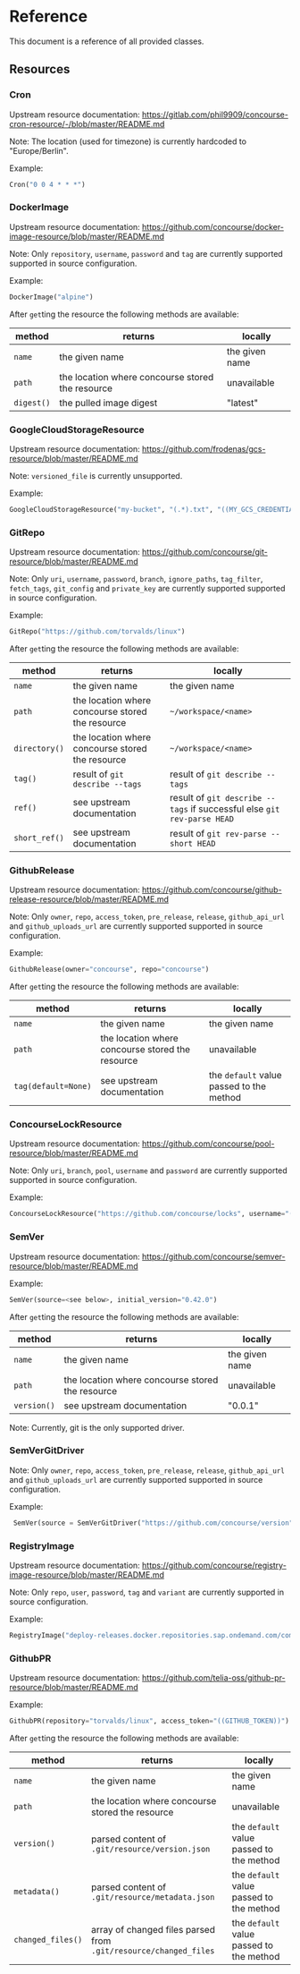 # Reference

This document is a reference of all provided classes.

## Resources


### Cron

Upstream resource documentation: https://gitlab.com/phil9909/concourse-cron-resource/-/blob/master/README.md

Note: The location (used for timezone) is currently hardcoded to "Europe/Berlin".

Example:

```python
Cron("0 0 4 * * *")
```


### DockerImage

Upstream resource documentation: https://github.com/concourse/docker-image-resource/blob/master/README.md

Note: Only `repository`, `username`, `password` and `tag` are currently supported supported in source configuration.

Example:
```python
DockerImage("alpine")
```

After `get`ting the resource the following methods are available:

| method     | returns                                          | locally        |
|------------|--------------------------------------------------|----------------|
| `name`     | the given name                                   | the given name |
| `path`     | the location where concourse stored the resource | unavailable    |
| `digest()` | the pulled image digest                          | "latest"       |


### GoogleCloudStorageResource

Upstream resource documentation: https://github.com/frodenas/gcs-resource/blob/master/README.md

Note: `versioned_file` is currently unsupported.

Example:
```python
GoogleCloudStorageResource("my-bucket", "(.*).txt", "((MY_GCS_CREDENTIALS))")
```


### GitRepo

Upstream resource documentation: https://github.com/concourse/git-resource/blob/master/README.md

Note: Only `uri`, `username`, `password`, `branch`, `ignore_paths`, `tag_filter`, `fetch_tags`, `git_config` and `private_key` are currently supported supported in source configuration.

Example:
```python
GitRepo("https://github.com/torvalds/linux")
```

After `get`ting the resource the following methods are available:

| method        | returns                                          | locally                                                                 |
|---------------|--------------------------------------------------|-------------------------------------------------------------------------|
| `name`        | the given name                                   | the given name                                                          |
| `path`        | the location where concourse stored the resource | `~/workspace/<name>`                                                    |
| `directory()` | the location where concourse stored the resource | `~/workspace/<name>`                                                    |
| `tag()`       | result of `git describe --tags`                  | result of `git describe --tags`                                         |
| `ref()`       | see upstream documentation                       | result of `git describe --tags` if successful else `git rev-parse HEAD` |
| `short_ref()` | see upstream documentation                       | result of `git rev-parse --short HEAD`                                  |


### GithubRelease

Upstream resource documentation: https://github.com/concourse/github-release-resource/blob/master/README.md

Note: Only `owner`, `repo`, `access_token`, `pre_release`, `release`, `github_api_url` and `github_uploads_url` are currently supported supported in source configuration.

Example:
```python
GithubRelease(owner="concourse", repo="concourse")
```

After `get`ting the resource the following methods are available:

| method              | returns                                          | locally                                  |
|---------------------|--------------------------------------------------|------------------------------------------|
| `name`              | the given name                                   | the given name                           |
| `path`              | the location where concourse stored the resource | unavailable                              |
| `tag(default=None)` | see upstream documentation                       | the `default` value passed to the method |


### ConcourseLockResource

Upstream resource documentation: https://github.com/concourse/pool-resource/blob/master/README.md

Note: Only `uri`, `branch`, `pool`, `username` and `password` are currently supported supported in source configuration.

Example:
```python
ConcourseLockResource("https://github.com/concourse/locks", username="((GITHUB_USER))", password="((GITHUB_TOKEN))", branch="master", pool="my-pool")
```


### SemVer

Upstream resource documentation: https://github.com/concourse/semver-resource/blob/master/README.md

Example:
```python
SemVer(source=<see below>, initial_version="0.42.0")
```

After `get`ting the resource the following methods are available:

| method      | returns                                          | locally        |
|-------------|--------------------------------------------------|----------------|
| `name`      | the given name                                   | the given name |
| `path`      | the location where concourse stored the resource | unavailable    |
| `version()` | see upstream documentation                       | "0.0.1"        |

Note: Currently, git is the only supported driver.

### SemVerGitDriver


Note: Only `owner`, `repo`, `access_token`, `pre_release`, `release`, `github_api_url` and `github_uploads_url` are currently supported supported in source configuration.

Example:
```python
 SemVer(source = SemVerGitDriver("https://github.com/concourse/version", username="((GITHUB_USER))", password="((GITHUB_TOKEN))", branch="version", file="version"))
```

### RegistryImage

Upstream resource documentation: https://github.com/concourse/registry-image-resource/blob/master/README.md

Note: Only `repo`, `user`, `password`, `tag` and `variant` are currently supported in source configuration.

Example:
```python
RegistryImage("deploy-releases.docker.repositories.sap.ondemand.com/com.sap.cloud/sb-proxy-cf-sap", "((REGISTRY_USER))", "((REGISTRY_TOKEN))")
```

### GithubPR

Upstream resource documentation: https://github.com/telia-oss/github-pr-resource/blob/master/README.md

Example:
```python
GithubPR(repository="torvalds/linux", access_token="((GITHUB_TOKEN))")
```

After `get`ting the resource the following methods are available:

| method            | returns                                                          | locally                                  |
|-------------------|------------------------------------------------------------------|------------------------------------------|
| `name`            | the given name                                                   | the given name                           |
| `path`            | the location where concourse stored the resource                 | unavailable                              |
| `version()`       | parsed content of `.git/resource/version.json`                   | the `default` value passed to the method |
| `metadata()`      | parsed content of `.git/resource/metadata.json`                  | the `default` value passed to the method |
| `changed_files()` | array of changed files parsed from `.git/resource/changed_files` | the `default` value passed to the method |
